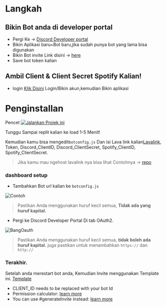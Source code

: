 # Langkah
## Bikin Bot anda di developer portal
- Pergi Ke -> [Discord Developer portal](https://discord.com/developers/applications)
- Bikin Aplikasi baru+Bot baru,jika sudah punya bot yang lama bisa digunakan
- Bikin Bot invite Link disini -> [here](https://discordapi.com/permissions.html)
- Save bot token kalian
## Ambil Client & Client Secret Spotify Kalian!
- login [Klik Disini](https://developer.spotify.com/dashboard/) Login/Bikin akun,kemudian Bikin aplikasi

# Penginstallan

Pencet [![Jalankan Projek ini](https://repl.it/badge/github/SudhanPlayz/Discord-MusicBot)](https://replit.com/github/CarameloSz/KannaMusic)

Tunggu Sampai replit kalian ke load 1-5 Menit!

Kemudian kamu bisa mengedit`botconfig.js` Dan isi Lava link kalian[Lavalink](https://github.com/freyacodes/Lavalink), Token, Discord_ClientID, Discord_ClientSecret, Spotify_ClientID, Spotify_ClientSecret.

> Jika kamu mau ngehost lavalink nya bisa lihat Contohnya -> [repo](https://github.com/DarrenOfficial/lavalink-replit)

### dashboard setup
* Tambahkan Bot url kalian ke `botconfig.js`

![Contoh](https://i.imgur.com/JBuNrSe.png)
> Pastikan Anda menggunakan huruf kecil semua, **Tidak ada yang huruf kapital.**

* Pergi ke Discord Developer Portal Di tab OAuth2.

![BangOauth](https://i.imgur.com/miExkYt.png)
> Pastikan Anda menggunakan huruf kecil semua, **tidak boleh ada huruf kapital.** juga pastikan untuk menambahkan `https://` dan `http://`

### Terakhir.

Setelah anda merestart bot anda, Kemudian Invite menggunakan Template ini. [Template](https://discord.com/oauth2/authorize?client_id=CLIENT_ID&scope=bot%20applications.commands&permissions=2205280576)

* CLIENT_ID needs to be replaced with your bot Id
* Permission calculator: [learn more](https://finitereality.github.io/permissions-calculator)
* You can use #generateInvite instead: [learn more](https://discord.js.org/#/docs/main/main/class/Client?scrollTo=generateInvite)
